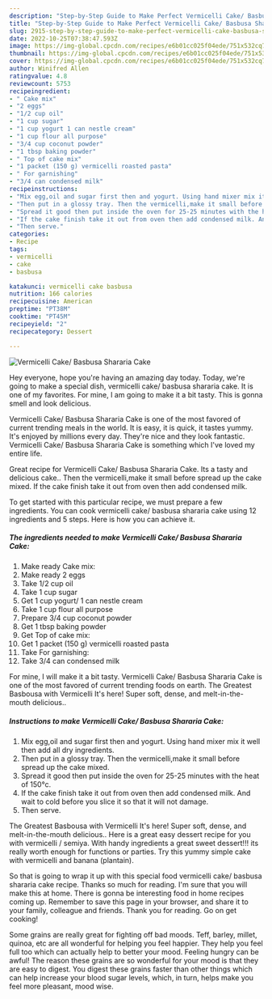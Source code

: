 ```yaml
---
description: "Step-by-Step Guide to Make Perfect Vermicelli Cake/ Basbusa Shararia Cake"
title: "Step-by-Step Guide to Make Perfect Vermicelli Cake/ Basbusa Shararia Cake"
slug: 2915-step-by-step-guide-to-make-perfect-vermicelli-cake-basbusa-shararia-cake
date: 2022-10-25T07:38:47.593Z
image: https://img-global.cpcdn.com/recipes/e6b01cc025f04ede/751x532cq70/vermicelli-cake-basbusa-shararia-cake-recipe-main-photo.jpg
thumbnail: https://img-global.cpcdn.com/recipes/e6b01cc025f04ede/751x532cq70/vermicelli-cake-basbusa-shararia-cake-recipe-main-photo.jpg
cover: https://img-global.cpcdn.com/recipes/e6b01cc025f04ede/751x532cq70/vermicelli-cake-basbusa-shararia-cake-recipe-main-photo.jpg
author: Winifred Allen
ratingvalue: 4.8
reviewcount: 5753
recipeingredient:
- " Cake mix"
- "2 eggs"
- "1/2 cup oil"
- "1 cup sugar"
- "1 cup yogurt 1 can nestle cream"
- "1 cup flour all purpose"
- "3/4 cup coconut powder"
- "1 tbsp baking powder"
- " Top of cake mix"
- "1 packet (150 g) vermicelli roasted pasta"
- " For garnishing"
- "3/4 can condensed milk"
recipeinstructions:
- "Mix egg,oil and sugar first then and yogurt. Using hand mixer mix it well then add all dry ingredients."
- "Then put in a glossy tray. Then the vermicelli,make it small before spread up the cake mixed."
- "Spread it good then put inside the oven for 25-25 minutes with the heat of 150°c."
- "If the cake finish take it out from oven then add condensed milk. And wait to cold before you slice it so that it will not damage."
- "Then serve."
categories:
- Recipe
tags:
- vermicelli
- cake
- basbusa

katakunci: vermicelli cake basbusa 
nutrition: 166 calories
recipecuisine: American
preptime: "PT38M"
cooktime: "PT45M"
recipeyield: "2"
recipecategory: Dessert

---
```



![Vermicelli Cake/ Basbusa Shararia Cake](https://img-global.cpcdn.com/recipes/e6b01cc025f04ede/751x532cq70/vermicelli-cake-basbusa-shararia-cake-recipe-main-photo.jpg)

Hey everyone, hope you're having an amazing day today. Today, we're going to make a special dish, vermicelli cake/ basbusa shararia cake. It is one of my favorites. For mine, I am going to make it a bit tasty. This is gonna smell and look delicious.

Vermicelli Cake/ Basbusa Shararia Cake is one of the most favored of current trending meals in the world. It is easy, it is quick, it tastes yummy. It's enjoyed by millions every day. They're nice and they look fantastic. Vermicelli Cake/ Basbusa Shararia Cake is something which I've loved my entire life.

Great recipe for Vermicelli Cake/ Basbusa Shararia Cake. Its a tasty and delicious cake.. Then the vermicelli,make it small before spread up the cake mixed. If the cake finish take it out from oven then add condensed milk.


To get started with this particular recipe, we must prepare a few ingredients. You can cook vermicelli cake/ basbusa shararia cake using 12 ingredients and 5 steps. Here is how you can achieve it.

<!--inarticleads1-->

##### The ingredients needed to make Vermicelli Cake/ Basbusa Shararia Cake:

1. Make ready  Cake mix:
1. Make ready 2 eggs
1. Take 1/2 cup oil
1. Take 1 cup sugar
1. Get 1 cup yogurt/ 1 can nestle cream
1. Take 1 cup flour all purpose
1. Prepare 3/4 cup coconut powder
1. Get 1 tbsp baking powder
1. Get  Top of cake mix:
1. Get 1 packet (150 g) vermicelli roasted pasta
1. Take  For garnishing:
1. Take 3/4 can condensed milk


For mine, I will make it a bit tasty. Vermicelli Cake/ Basbusa Shararia Cake is one of the most favored of current trending foods on earth. The Greatest Basbousa with Vermicelli It&#39;s here! Super soft, dense, and melt-in-the-mouth delicious.. 

<!--inarticleads2-->

##### Instructions to make Vermicelli Cake/ Basbusa Shararia Cake:

1. Mix egg,oil and sugar first then and yogurt. Using hand mixer mix it well then add all dry ingredients.
1. Then put in a glossy tray. Then the vermicelli,make it small before spread up the cake mixed.
1. Spread it good then put inside the oven for 25-25 minutes with the heat of 150°c.
1. If the cake finish take it out from oven then add condensed milk. And wait to cold before you slice it so that it will not damage.
1. Then serve.


The Greatest Basbousa with Vermicelli It&#39;s here! Super soft, dense, and melt-in-the-mouth delicious.. Here is a great easy dessert recipe for you with vermicelli / semiya. With handy ingredients a great sweet dessert!!! its really worth enough for functions or parties. Try this yummy simple cake with vermicelli and banana (plantain). 

So that is going to wrap it up with this special food vermicelli cake/ basbusa shararia cake recipe. Thanks so much for reading. I'm sure that you will make this at home. There is gonna be interesting food in home recipes coming up. Remember to save this page in your browser, and share it to your family, colleague and friends. Thank you for reading. Go on get cooking!

Some grains are really great for fighting off bad moods. Teff, barley, millet, quinoa, etc are all wonderful for helping you feel happier. They help you feel full too which can actually help to better your mood. Feeling hungry can be awful! The reason these grains are so wonderful for your mood is that they are easy to digest. You digest these grains faster than other things which can help increase your blood sugar levels, which, in turn, helps make you feel more pleasant, mood wise.
